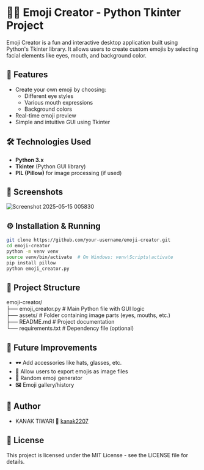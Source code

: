 # 🧑‍🎨 Emoji Creator - Python Tkinter Project

Emoji Creator is a fun and interactive desktop application built using Python's Tkinter library. It allows users to create custom emojis by selecting facial elements like eyes, mouth, and background color.

## 🚀 Features

- Create your own emoji by choosing:
  - Different eye styles
  - Various mouth expressions
  - Background colors
- Real-time emoji preview
- Simple and intuitive GUI using Tkinter

## 🛠️ Technologies Used

- **Python 3.x**
- **Tkinter** (Python GUI library)
- **PIL (Pillow)** for image processing (if used)

## 📸 Screenshots

![Screenshot 2025-05-15 005830](https://github.com/user-attachments/assets/54aff72b-6efc-4a52-84ff-a2c5d54ed6fa)


## ⚙️ Installation & Running
```bash
git clone https://github.com/your-username/emoji-creator.git
cd emoji-creator
python -m venv venv
source venv/bin/activate  # On Windows: venv\Scripts\activate
pip install pillow
python emoji_creator.py
```

## 📂 Project Structure
emoji-creator/  
├── emoji_creator.py       # Main Python file with GUI logic  
├── assets/                # Folder containing image parts (eyes, mouths, etc.)  
├── README.md              # Project documentation  
└── requirements.txt       # Dependency file (optional)  

## 🚀 Future Improvements
- 🕶️ Add accessories like hats, glasses, etc.  
- 💾 Allow users to export emojis as image files  
- 🎲 Random emoji generator  
- 🖼️ Emoji gallery/history  

## 👤 Author
- KANAK TIWARI 
🔗 [kanak2207](https://github.com/kanak2207)

## 📝 License
This project is licensed under the MIT License - see the LICENSE file for details.
